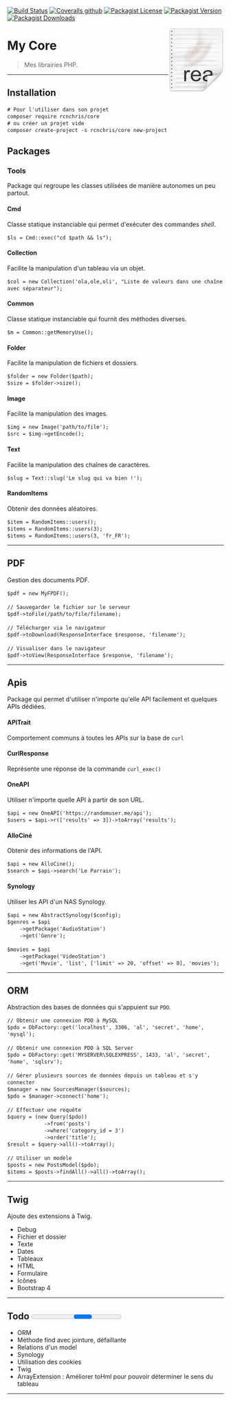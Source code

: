 [![Build Status](https://travis-ci.org/rcnchris/mycore.svg?branch=master)](https://travis-ci.org/rcnchris/mycore)
[![Coveralls github](https://img.shields.io/coveralls/github/rcnchris/mycore.svg)](https://github.com/rcnchris/mycore)
[![Packagist License](https://img.shields.io/packagist/l/rcnchris/core.svg)](https://img.shields.io/packagist/l/rcnchris/core.svg)
[![Packagist Version](https://img.shields.io/packagist/v/rcnchris/core.svg)](https://img.shields.io/packagist/v/rcnchris/core.svg)
[![Packagist Downloads](https://img.shields.io/packagist/dt/rcnchris/core.svg)](https://img.shields.io/packagist/dt/rcnchris/core.svg)

<img src="public/img/icon_readme.png" align="right" />

# My Core
> Mes librairies PHP.

-------

## Installation
````
# Pour l'utiliser dans son projet
composer require rcnchris/core
# ou créer un projet vide
composer create-project -s rcnchris/core new-project
````

## Packages

### Tools
Package qui regroupe les classes utilisées de manière autonomes un peu partout.

#### Cmd
Classe statique instanciable qui permet d'exécuter des commandes *shell*.
````
$ls = Cmd::exec("cd $path && ls");
````

#### Collection
Facilite la manipulation d'un tableau via un objet.
````
$col = new Collection('ola,ole,oli', "Liste de valeurs dans une chaîne avec séparateur");
````

#### Common
Classe statique instanciable qui fournit des méthodes diverses.
````
$m = Common::getMemoryUse();
````

#### Folder
Facilite la manipulation de fichiers et dossiers.
````
$folder = new Folder($path);
$size = $folder->size();
````

#### Image
Facilite la manipulation des images.
````
$img = new Image('path/to/file');
$src = $img->getEncode();
````

#### Text
Facilite la manipulation des chaînes de caractères.
````
$slug = Text::slug('Le slug qui va bien !');
````

#### RandomItems
Obtenir des données aléatoires.
````
$item = RandomItems::users();
$items = RandomItems::users(3);
$items = RandomItems::users(3, 'fr_FR');
````

-------

## PDF
Gestion des documents PDF.
````
$pdf = new MyFPDF();

// Sauvegarder le fichier sur le serveur
$pdf->toFile(/path/to/file/filename);

// Télécharger via le navigateur
$pdf->toDownload(ResponseInterface $response, 'filename');

// Visualiser dans le navigateur
$pdf->toView(ResponseInterface $response, 'filename');
````

-------

## Apis
Package qui permet d'utiliser n'importe qu'elle API facilement et quelques APIs dédiées.
#### APITrait
Comportement communs à toutes les APIs sur la base de `curl`

#### CurlResponse
Représente une réponse de la commande <code>curl_exec()</code>

#### OneAPI
Utiliser n'importe quelle API à partir de son URL.
````
$api = new OneAPI('https://randomuser.me/api');
$users = $api->r(['results' => 3])->toArray('results');
````

#### AlloCiné
Obtenir des informations de l'API.
````
$api = new AlloCine();
$search = $api->search('Le Parrain');
````

#### Synology
Utiliser les API d'un NAS Synology.
````
$api = new AbstractSynology($config);
$genres = $api
    ->getPackage('AudioStation')
    ->get('Genre');

$movies = $api
    ->getPackage('VideoStation')
    ->get('Movie', 'list', ['limit' => 20, 'offset' => 0], 'movies');
````

-------

## ORM
Abstraction des bases de données qui s'appuient sur `PDO`.
````
// Obtenir une connexion PDO à MySQL
$pdo = DbFactory::get('localhost', 3306, 'al', 'secret', 'home', 'mysql');

// Obtenir une connexion PDO à SQL Server
$pdo = DbFactory::get('MYSERVER\SQLEXPRESS', 1433, 'al', 'secret', 'home', 'sqlsrv');

// Gérer plusieurs sources de données depuis un tableau et s'y connecter
$manager = new SourcesManager($sources);
$pdo = $manager->connect('home');

// Effectuer une requête
$query = (new Query($pdo))
            ->from('posts')
            ->where('category_id = 3')
            ->order('title');
$result = $query->all()->toArray();

// Utiliser un modèle
$posts = new PostsModel($pdo);
$items = $posts->findAll()->all()->toArray();
````

-------

## Twig
Ajoute des extensions à Twig.

- Debug
- Fichier et dossier
- Texte
- Dates
- Tableaux
- HTML
- Formulaire
- Icônes
- Bootstrap 4

-------

## Todo <progress></progress>
- ORM
 - Méthode find avec jointure, défaillante
 - Relations d'un model
- Synology
 - Utilisation des cookies
- Twig
 - ArrayExtension : Améliorer toHml pour pouvoir déterminer le sens du tableau

-------